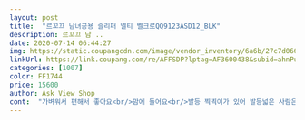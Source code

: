 ```yaml
---
layout: post 
title:  "르꼬끄 남녀공용 슬리퍼 멜티 벨크로QQ9123ASD12_BLK" 
description: 르꼬끄 남 ..
date: 2020-07-14 06:44:27 
img: https://static.coupangcdn.com/image/vendor_inventory/6a6b/27c7d066c946eacbd49d755943f925ea73251c1181982acbb9b50cde22ee.jpg 
linkUrl: https://link.coupang.com/re/AFFSDP?lptag=AF3600438&subid=ahnPublicAsk&pageKey=1261157739&itemId=2262260373&vendorItemId=70312462807&traceid=V0-113-4da6bf96604d2b35 
categories: [1007] 
color: FF1744 
price: 15600 
author: Ask View Shop 
cont:  "가벼워서 편해서 좋아요<br/>맘에 들어요<br/>발등 찍찍이가 있어 발등넓은 사람은 조절할수있어 좋아요<br/>빠른배송ㆍ며칠전 구입한 나키보다 발등도 낮고<br/>" 
---
```

